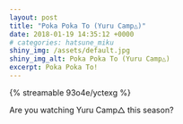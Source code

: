 ```yaml
---
layout: post
title: "Poka Poka To (Yuru Camp△)"
date: 2018-01-19 14:35:12 +0000
# categories: hatsune_miku
shiny_img: /assets/default.jpg
shiny_img_alt: Poka Poka To (Yuru Camp△)
excerpt: Poka Poka To!
---
```


{% streamable 93o4e/yctexg %}

Are you watching Yuru Camp△ this season?